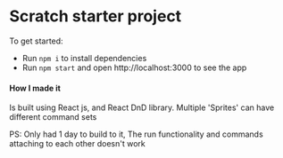 # Scratch starter project

To get started:

- Run `npm i` to install dependencies
- Run `npm start` and open http://localhost:3000 to see the app

#### How I made it
Is built using React js, and React DnD library.
Multiple 'Sprites' can have different command sets 

PS: Only had 1 day to build to it, The run functionality and commands attaching to each other doesn't work
